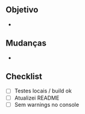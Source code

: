 ## Objetivo
-

## Mudanças
-



## Checklist
- [ ] Testes locais / build ok
- [ ] Atualizei README 
- [ ] Sem warnings no console 
